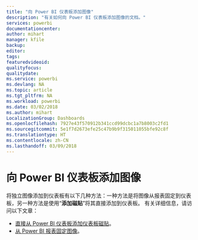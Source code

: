 ```yaml
---
title: "向 Power BI 仪表板添加图像"
description: "有关如何向 Power BI 仪表板添加图像的文档。"
services: powerbi
documentationcenter: 
author: mihart
manager: kfile
backup: 
editor: 
tags: 
featuredvideoid: 
qualityfocus: 
qualitydate: 
ms.service: powerbi
ms.devlang: NA
ms.topic: article
ms.tgt_pltfrm: NA
ms.workload: powerbi
ms.date: 03/02/2018
ms.author: mihart
LocalizationGroup: Dashboards
ms.openlocfilehash: 7927e43f570912b341ccd99dcbc1a7b8003c2fd1
ms.sourcegitcommit: 5e1f7d2673efe25c47b9b9f315011055bfe92c8f
ms.translationtype: HT
ms.contentlocale: zh-CN
ms.lasthandoff: 03/09/2018
---
```

# <a name="add-an-image-to-a-power-bi-dashboard"></a>向 Power BI 仪表板添加图像
将独立图像添加到仪表板有以下几种方法：一种方法是将图像从报表固定到仪表板，另一种方法是使用“**添加磁贴**”将其直接添加到仪表板。  有关详细信息，请访问以下文章：

* [直接从 Power BI 仪表板添加仪表板磁贴](service-dashboard-add-widget.md)。
* [从 Power BI 报表固定图像](service-dashboard-pin-tile-from-report.md)。

